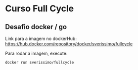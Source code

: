 # Curso Full Cycle

## Desafio docker / go

Link para a imagem no dockerHub: https://hub.docker.com/repository/docker/sverissimo/fullcycle

Para rodar a imagem, execute:

`docker run sverissimo/fullcycle`

